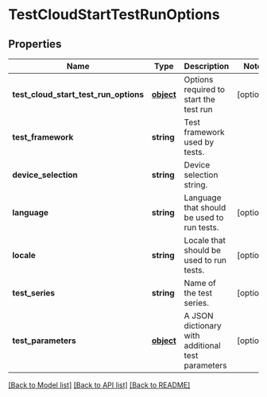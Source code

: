 # TestCloudStartTestRunOptions

## Properties
Name | Type | Description | Notes
------------ | ------------- | ------------- | -------------
**test_cloud_start_test_run_options** | [**object**](.md) | Options required to start the test run | [optional] 
**test_framework** | **string** | Test framework used by tests. | 
**device_selection** | **string** | Device selection string. | 
**language** | **string** | Language that should be used to run tests. | [optional] 
**locale** | **string** | Locale that should be used to run tests. | [optional] 
**test_series** | **string** | Name of the test series. | [optional] 
**test_parameters** | [**object**](.md) | A JSON dictionary with additional test parameters | [optional] 

[[Back to Model list]](../README.md#documentation-for-models) [[Back to API list]](../README.md#documentation-for-api-endpoints) [[Back to README]](../README.md)


